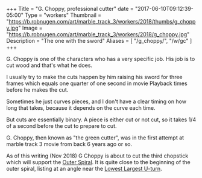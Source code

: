 +++
Title = "G. Choppy, professional cutter"
date = "2017-06-10T09:12:39-05:00"
Type = "workers"
Thumbnail = "https://b.robnugen.com/art/marble_track_3/workers/2018/thumbs/g_choppy.jpg"
Image = "https://b.robnugen.com/art/marble_track_3/workers/2018/g_choppy.jpg"
Description = "The one with the sword"
Aliases = [
  "/g_choppy/",
  "/w/gc"
]
+++

G. Choppy is one of the characters who has a very specific job. His job is to cut wood and that's what he does.

I usually try to make the cuts happen by him raising his sword for three frames which equals one quarter of one second in movie Playback times before he makes the cut.

Sometimes he just curves pieces, and I don't have a clear timing on how long that takes, because it depends on the curve each time.

But cuts are essentially binary.  A piece is either cut or not cut, so it takes 1/4 of a second before the cut to prepare to cut.

G. Choppy, then known as "the green cutter", was in the first attempt at marble track 3 movie from back 6 years ago or so.

As of this writing (Nov 2018) G Choppy is about to cut the third chopstick which will support the [Outer Spiral](/p/os).  It is quite close to the beginning of the outer spiral, listing at an angle near the [Lowest Largest U-turn](/p/llut).